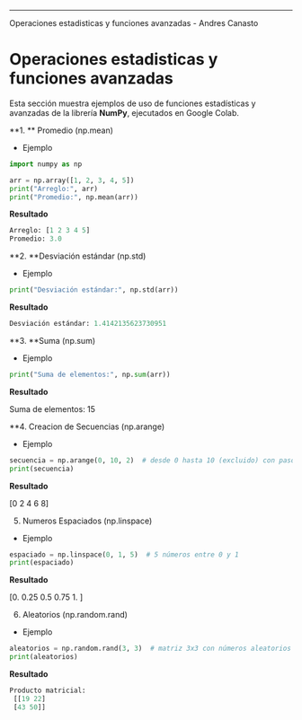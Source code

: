 ----------------------------------------------------
Operaciones estadisticas y funciones avanzadas - Andres Canasto

# Operaciones estadisticas y funciones avanzadas

Esta sección muestra ejemplos de uso de funciones estadísticas y avanzadas de la librería **NumPy**, ejecutados en Google Colab.

**1. ** Promedio (np.mean)

- Ejemplo

```python
import numpy as np

arr = np.array([1, 2, 3, 4, 5])
print("Arreglo:", arr)
print("Promedio:", np.mean(arr))

```
**Resultado**

```python
Arreglo: [1 2 3 4 5]
Promedio: 3.0
```

**2. **Desviación estándar (np.std)

- Ejemplo

```python
print("Desviación estándar:", np.std(arr))
```

**Resultado**

```python
Desviación estándar: 1.4142135623730951
```

**3. **Suma (np.sum)

- Ejemplo

```python
print("Suma de elementos:", np.sum(arr))
```

**Resultado**

Suma de elementos: 15

**4. Creacion de Secuencias (np.arange)

- Ejemplo

```python
secuencia = np.arange(0, 10, 2)  # desde 0 hasta 10 (excluido) con paso 2
print(secuencia)
```

**Resultado**

[0 2 4 6 8]

5. Numeros Espaciados (np.linspace)

- Ejemplo

```python
espaciado = np.linspace(0, 1, 5)  # 5 números entre 0 y 1
print(espaciado)
```
**Resultado**

[0.   0.25 0.5  0.75 1.  ]

6. Aleatorios (np.random.rand)

- Ejemplo

```python
aleatorios = np.random.rand(3, 3)  # matriz 3x3 con números aleatorios [0,1)
print(aleatorios)
```
**Resultado**

```python
Producto matricial:
 [[19 22]
 [43 50]]
```